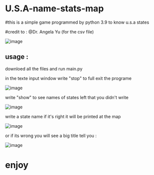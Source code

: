# U.S.A-name-stats-map
#this is a simple game programmed by python 3.9 to know u.s.a states 


#credit to : @Dr. Angela Yu (for the csv file)


![image](https://user-images.githubusercontent.com/66873505/135285502-07a2e07c-51e2-452e-9e06-0d86c26ed804.png)




## usage :
downloed all the files and run main.py 

in the texte input window 
write "stop" to full exit the programe

![image](https://user-images.githubusercontent.com/66873505/135285917-006bdd3d-9108-42ee-bfd8-e3717ee3f4ae.png)


write "show" to see names of states  left that you didn't write

![image](https://user-images.githubusercontent.com/66873505/135285679-4f3fe7ce-18b9-4223-9a09-12f59ada2bbb.png)


write a state name if  it's right it will be printed at the map 

![image](https://user-images.githubusercontent.com/66873505/135286179-85bd7ca2-6138-4a44-a0fc-3b8770bc6f60.png)

or if its wrong you will see a big title tell you :

![image](https://user-images.githubusercontent.com/66873505/135286613-2d4c7f96-02e2-464b-acd2-91ec37ce2387.png)


#              enjoy 

